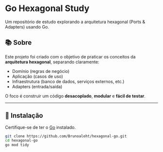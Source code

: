 # Go Hexagonal Study

Um repositório de estudo explorando a arquitetura hexagonal (Ports & Adapters) usando Go.

## 📚 Sobre

Este projeto foi criado com o objetivo de praticar os conceitos da **arquitetura hexagonal**, separando claramente:

- Domínio (regras de negócio)
- Aplicação (casos de uso)
- Infraestrutura (banco de dados, serviços externos, etc.)
- Adapters (entrada/saída)

O foco é construir um código **desacoplado**, **modular** e **fácil de testar**.

---

## 🚀 Instalação

Certifique-se de ter o [Go](https://go.dev/dl/) instalado.

```bash
git clone https://github.com/Brunoaleht/hexagonal-go.git
cd hexagonal-go
go mod tidy

```

